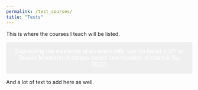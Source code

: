 ```yaml
---
permalink: /test_courses/
title: "Tests"
---
```


This is where the courses I teach will be listed.

<style>
.dropbtn {
  color: white;
  padding: 16px;
  font-size: 16px;
  border: none;
  cursor: pointer;
}

.dropbtn:hover, .dropbtn:focus {
  background-color: #2980B9;
}

.dropdown {
  position: relative;
  display: inline-block;
}

.dropdown-content {
  display: none;
  position: absolute;
  background-color: #f1f1f1;
  min-width: 160px;
  overflow: auto;
  box-shadow: 0px 8px 16px 0px rgba(0,0,0,0.2);
  z-index: 1;
  transition: 3s ease-out;
}

.dropdown-content a {
  color: black;
  padding: 12px 16px;
  text-decoration: none;
  display: block;
  transition: 3s ease-out;
}

.dropdown a:hover {background-color: #ddd;}

.show {display: block;}

</style>

<div class="dropdown">
  <button onclick="myFunction()" class="dropbtn">Expressing the existence of an event with ‘you (to have) + VP’ in Taiwan Mandarin: A corpus-based investigation. (Collart & Su, 2022)</button>
  <div id="myDropdown" class="dropdown-content">
    <p>The verb you ‘to have’ in standard Mandarin is typically followed by a noun. You can also take a VP as its complement (‘you + VP’) in several varieties of Mandarin. However, the function associated with it is still under debate: ‘you + VP’ has been analyzed as expressing past tense, perfective aspect, perfect aspect, or realis mood. This paper assesses these analyses by conducting a corpus-based investigation of ‘you + VP’ on the PTT platform and by looking at different morphosyntactic environments in which it is used. The data favor analyzing ‘you + VP’ as expressing an assertive modality meaning (the situation is considered true in the real world by the speaker). This analysis corroborates with the high frequency of ‘you + VP’ in assertive environments (e.g., after factual verbs in embedded clauses, with attitudinal adverbs of truth value, among others). Conversely, taking ‘you + VP’ as indicating past tense or perfective aspect is challenged by the present data, and the perfect aspect analysis cannot explain all the environments in which ‘you + VP’ is used. This paper provides new insights regarding the morphosyntactic use of ‘you + VP’ and sheds light on the meaning this construction encodes.</p>
    <a href="https://doi.org/10.1075/consl.21046.col" target="_blank">Link to the article</a>
  </div>
</div>

And a lot of text to add here as well.

<script>
function myFunction() {
  document.getElementById("myDropdown").classList.toggle("show");
}

// Close the dropdown if the user clicks outside of it
window.onclick = function(event) {
  if (!event.target.matches('.dropbtn')) {
    var dropdowns = document.getElementsByClassName("dropdown-content");
    var i;
    for (i = 0; i < dropdowns.length; i++) {
      var openDropdown = dropdowns[i];
      if (openDropdown.classList.contains('show')) {
        openDropdown.classList.remove('show');
      }
    }
  }
}
</script>